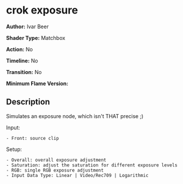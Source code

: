 # crok exposure

**Author:** Ivar Beer

**Shader Type:** Matchbox

**Action:** No

**Timeline:** No

**Transition:** No

**Minimum Flame Version:** 


## Description
Simulates an exposure node, which isn't THAT precise ;)

Input:

    - Front: source clip

Setup:

    - Overall: overall exposure adjustment
    - Saturation: adjust the saturation for different exposure levels
    - RGB: single RGB exposure adjustment
    - Input Data Type: Linear | Video/Rec709 | Logarithmic
